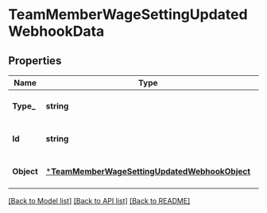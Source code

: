 # TeamMemberWageSettingUpdatedWebhookData

## Properties
Name | Type | Description | Notes
------------ | ------------- | ------------- | -------------
**Type_** | **string** | Name of the affected object’s type, &#x60;\&quot;wage_setting\&quot;&#x60;. | [optional] [default to null]
**Id** | **string** | ID of the updated team member wage setting. | [optional] [default to null]
**Object** | [***TeamMemberWageSettingUpdatedWebhookObject**](TeamMemberWageSettingUpdatedWebhookObject.md) |  | [optional] [default to null]

[[Back to Model list]](../README.md#documentation-for-models) [[Back to API list]](../README.md#documentation-for-api-endpoints) [[Back to README]](../README.md)

